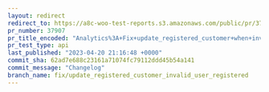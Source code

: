 ```yaml
---
layout: redirect
redirect_to: https://a8c-woo-test-reports.s3.amazonaws.com/public/pr/37907/api/index.html
pr_number: 37907
pr_title_encoded: "Analytics%3A+Fix+update_registered_customer+when+invalid+user_registered+value"
pr_test_type: api
last_published: "2023-04-20 21:16:48 +0000"
commit_sha: 62ad7e688c23161a71074fc79112ddd45b54a141
commit_message: "Changelog"
branch_name: fix/update_registered_customer_invalid_user_registered
---
```


